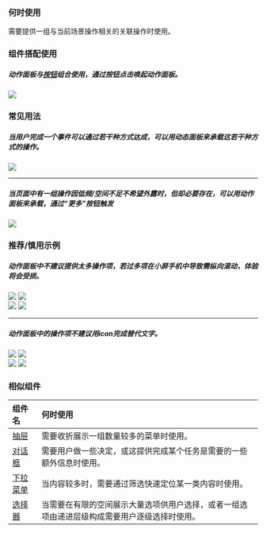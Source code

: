 

### 何时使用

需要提供一组与当前场景操作相关的关联操作时使用。

### 组件搭配使用

##### 动作面板与[按钮](./button)组合使用，通过按钮点击唤起动作面板。

  <div class="item">
    <img src="https://tdesign.gtimg.com/site/design/mobile-guide/action-sheet/action-sheet-1.png" />
  </div>


### 常见用法
##### 当用户完成一个事件可以通过若干种方式达成，可以用动态面板来承载这若干种方式的操作。

  <div class="item">
    <img src="https://tdesign.gtimg.com/site/design/mobile-guide/action-sheet/action-sheet-2.png" />
  </div>

<hr />

##### 当页面中有一组操作因低频/空间不足不希望外露时，但却必要存在，可以用动作面板来承载，通过“更多”按钮触发

  <div class="item">
    <img src="https://tdesign.gtimg.com/site/design/mobile-guide/action-sheet/action-sheet-3.png" />
  </div>



### 推荐/慎用示例

##### 动作面板中不建议提供太多操作项，若过多项在小屏手机中导致需纵向滚动，体验将会受损。

<div class="legend">
  <div class="item">
    <img src="https://tdesign.gtimg.com/site/design/mobile-guide/action-sheet/action-sheet-4.png" />
    <img class="tag" src="https://tdesign.gtimg.com/site/doc/good.png" />
  </div>

  <div class="item">
    <img src="https://tdesign.gtimg.com/site/design/mobile-guide/action-sheet/action-sheet-5.png" />
    <img class="tag" src="https://tdesign.gtimg.com/site/doc/bad.png" />
  </div>
</div>

<hr />

##### 动作面板中的操作项不建议用icon完成替代文字。

<div class="legend">
  <div class="item">
    <img src="https://tdesign.gtimg.com/site/design/mobile-guide/action-sheet/action-sheet-6.png" />
    <img class="tag" src="https://tdesign.gtimg.com/site/doc/good.png" />
  </div>
  <div class="item">
    <img src="https://tdesign.gtimg.com/site/design/mobile-guide/action-sheet/action-sheet-7.png" />
    <img class="tag" src="https://tdesign.gtimg.com/site/doc/bad.png" />
  </div>
</div>



### 相似组件

| 组件名                      | 何时使用                                                                                     |
| :-------------------------- | :------------------------------------------------------------------------------------------- |
| [抽屉](./drawer)            | 需要收折展示一组数量较多的菜单时使用。                                                       |
| [对话框](./dialog)          | 需要用户做一些决定，或这提供完成某个任务是需要的一些额外信息时使用。                         |
| [下拉菜单](./dropdown-menu) | 当内容较多时，需要通过筛选快速定位某一类内容时使用。                                         |
| [选择器](./dropdown-menu)   | 当需要在有限的空间展示大量选项供用户选择，或者一组选项由递进层级构成需要用户逐级选择时使用。 |

